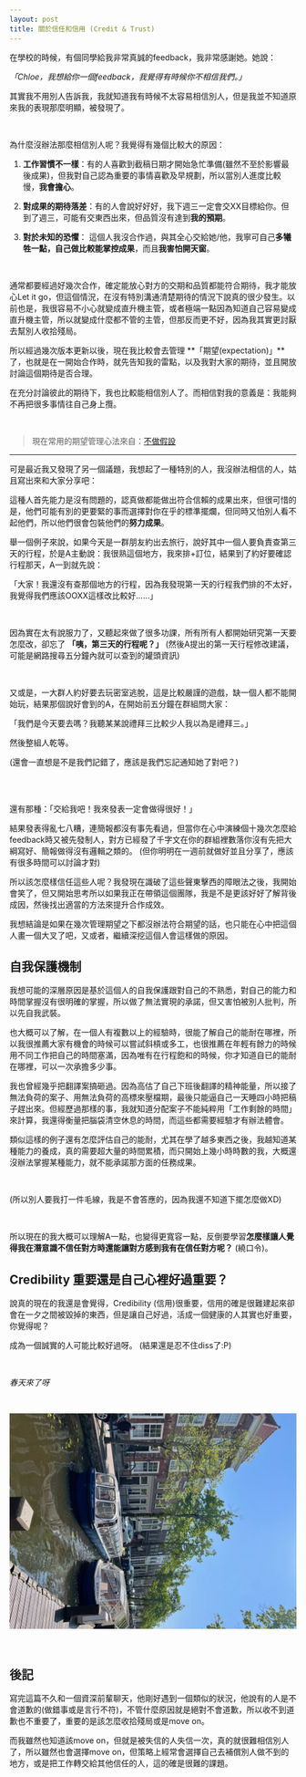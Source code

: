 ```yaml
---
layout: post
title: 關於信任和信用 (Credit & Trust)
---
```



在學校的時候，有個同學給我非常真誠的feedback，我非常感謝她。她說：

*「Chloe，我想給你一個feedback，我覺得有時候你不相信我們。」*

其實我不用別人告訴我，我就知道我有時候不太容易相信別人，但是我並不知道原來我的表現那麼明顯，被發現了。

<br/>

為什麼沒辦法那麼相信別人呢？我覺得有幾個比較大的原因：

1. **工作習慣不一樣**：有的人喜歡到截稿日期才開始急忙準備(雖然不至於影響最後成果)，但我對自己認為重要的事情喜歡及早規劃，所以當別人進度比較慢，**我會擔心**。<br/>

2. **對成果的期待落差**：有的人會說好好好，我下週三一定會交XX目標給你。但到了週三，可能有交東西出來，但品質沒有達到**我的預期**。<br/>

3. **對於未知的恐懼**： 這個人我沒合作過，與其全心交給她/他，我寧可自己**多犧牲一點，自己做比較能掌控成果**，而且**我害怕開天窗**。

<br/>

通常都要經過好幾次合作，確定能放心對方的交期和品質都能符合期待，我才能放心Let it go，但這個情況，在沒有特別溝通清楚期待的情況下說真的很少發生。以前也是，我很容易不小心就變成直升機主管，或者極端一點因為知道自己容易變成直升機主管，所以就變成什麼都不管的主管，但那反而更不好，因為我其實更討厭去幫別人收拾殘局。

所以經過幾次版本更新以後，現在我比較會去管理 **「期望(expectation)」**了，也就是在一開始合作時，就先告知我的雷點，以及我對大家的期待，並且開放討論這個期待是否合理。

在充分討論彼此的期待下，我也比較能相信別人了。而相信對我的意義是：我能夠不再把很多事情往自己身上攬。



<br/>

> 現在常用的期望管理心法來自：[不做假設](https://tzling.com/2023/01/01/mba-learnings-teamwork-and-no-assumptions/)


---

可是最近我又發現了另一個議題，我想起了一種特別的人，我沒辦法相信的人，姑且寫出來和大家分享吧：

這種人首先能力是沒有問題的，認真做都能做出符合信賴的成果出來，但很可惜的是，他們可能有別的更要緊的事而選擇對你在乎的標準擺爛，但同時又怕別人看不起他們，所以他們很會包裝他們的**努力成果**。

舉一個例子來說，如果今天是一群朋友約出去旅行，說好其中一個人要負責查第三天的行程，於是A主動說：我很熟這個地方，我來排+訂位，結果到了約好要確認行程那天，A一到就先說：


「大家！我還沒有查那個地方的行程，因為我發現第一天的行程我們排的不太好，我覺得我們應該OOXX這樣改比較好……」

<br/>

因為實在太有說服力了，又聽起來做了很多功課，所有所有人都開始研究第一天要怎麼改，卻忘了 **「咦，第三天的行程呢？」** (然後A提出的第一天行程修改建議，可能是網路搜尋五分鐘內就可以查到的罐頭資訊)

<br/>

又或是，一大群人約好要去玩密室逃脫，這是比較嚴謹的遊戲，缺一個人都不能開始玩，結果那個說好會到的A，在開始前五分鐘在群組問大家：

「我們是今天要去嗎？我聽某某說禮拜三比較少人我以為是禮拜三。」

然後整組人乾等。

(還會一直想是不是我們記錯了，應該是我們忘記通知她了對吧？)


<br/>
<br/>


還有那種：「交給我吧！我來發表一定會做得很好！」<br/>

結果發表得亂七八糟，連簡報都沒有事先看過，但當你在心中演練個十幾次怎麼給feedback時又被先發制人，對方已經發了千字文在你的群組裡數落你沒有先把大綱寫好、簡報做得沒有邏輯之類的。 (但你明明在一週前就做好並且分享了，應該有很多時間可以討論才對)


所以該怎麼樣信任這些人呢？我發現在識破了這些聲東擊西的障眼法之後，我開始會笑了，但又開始思考所以如果我正在帶領這個團隊，我是不是更該好好了解背後成因，然後找出適當的方法來提升合作成效。

我想結論是如果在幾次管理期望之下都沒辦法符合期望的話，也只能在心中把這個人畫一個大叉了吧，又或者，繼續深挖這個人會這樣做的原因。


## 自我保護機制

我想可能的深層原因是基於這個人的自我保護跟對自己的不熟悉，對自己的能力和時間掌握沒有很明確的掌握，所以做了無法實現的承諾，但又害怕被別人批判，所以先自我武裝。

也大概可以了解，在一個人有複數以上的經驗時，很能了解自己的能耐在哪裡，所以我很推薦大家有機會的時候可以嘗試斜槓或多工，也很推薦在年輕有餘力的時候用不同工作把自己的時間塞滿，因為唯有在行程飽和的時候，你才知道自已的能耐在哪裡，可以一次承擔多少事。


我也曾經幾乎把翻譯案搞砸過。因為高估了自己下班後翻譯的精神能量，所以接了無法負荷的案子、用無法負荷的高標來壓檔期，最後只能逼自己一天睡四小時把稿子趕出來。但經歷過那樣的事，我就知道分配案子不能純粹用「工作剩餘的時間」來計算，我還得衡量把腦袋清空休息的時間，而這些都需要經驗才有辦法體會。


類似這樣的例子還有怎麼評估自己的能耐，尤其在學了越多東西之後，我越知道某種能力的養成，真的需要超大量的時間累積，而只開始上幾小時時數的我，大概還沒辦法掌握某種能力，就不能承諾那方面的任務成果。

<br/>

(所以別人要我打一件毛線，我是不會答應的，因為我還不知道下擺怎麼做XD)

<br/>

所以現在的我大概可以理解A一點，也變得更寬容一點，反倒要學習**怎麼樣讓人覺得我在潛意識不信任對方時還能讓對方感到我有在信任對方呢？** (繞口令)。



## Credibility 重要還是自己心裡好過重要？

說真的現在的我還是會覺得，Credibility (信用)很重要，信用的確是很難建起來卻會在一夕之間被毀掉的東西，但是讓自己好過，活成一個健康的人其實也好重要，你覺得呢？

成為一個誠實的人可能比較好過呀。 (結果還是忍不住diss了:P)

<br/>

*春天來了呀*<br/>

<br/>

![](/assets/img/nl-springjpg.jpg)<br/>


<br/>

## 後記

寫完這篇不久和一個資深前輩聊天，他剛好遇到一個類似的狀況，他說有的人是不會道歉的(做錯事或是言行不符)，不管什麼原因就是絕對不會道歉，所以收不到道歉也不重要了，重要的是該怎麼收拾殘局或是move on。

而我雖然也知道該move on，但就是被失信的人失信一次，真的就很難相信別人了，所以雖然也會選擇move on，但策略上經常會選擇自己去補償別人做不到的地方，或是把工作轉交給其他信任的人，這的確是很難的課題。




